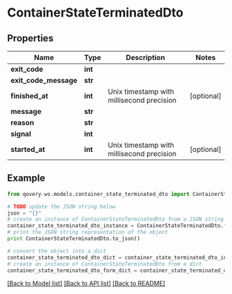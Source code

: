 # ContainerStateTerminatedDto


## Properties
Name | Type | Description | Notes
------------ | ------------- | ------------- | -------------
**exit_code** | **int** |  | 
**exit_code_message** | **str** |  | 
**finished_at** | **int** | Unix timestamp with millisecond precision | [optional] 
**message** | **str** |  | 
**reason** | **str** |  | 
**signal** | **int** |  | 
**started_at** | **int** | Unix timestamp with millisecond precision | [optional] 

## Example

```python
from qovery-ws.models.container_state_terminated_dto import ContainerStateTerminatedDto

# TODO update the JSON string below
json = "{}"
# create an instance of ContainerStateTerminatedDto from a JSON string
container_state_terminated_dto_instance = ContainerStateTerminatedDto.from_json(json)
# print the JSON string representation of the object
print ContainerStateTerminatedDto.to_json()

# convert the object into a dict
container_state_terminated_dto_dict = container_state_terminated_dto_instance.to_dict()
# create an instance of ContainerStateTerminatedDto from a dict
container_state_terminated_dto_form_dict = container_state_terminated_dto.from_dict(container_state_terminated_dto_dict)
```
[[Back to Model list]](../README.md#documentation-for-models) [[Back to API list]](../README.md#documentation-for-api-endpoints) [[Back to README]](../README.md)


